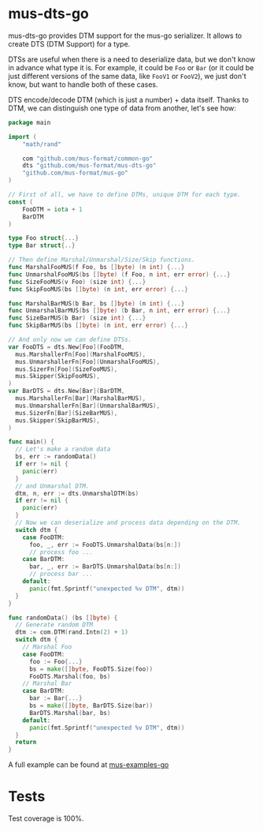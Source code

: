 # mus-dts-go
mus-dts-go provides DTM support for the mus-go serializer. It allows to create
DTS (DTM Support) for a type.

DTSs are useful when there is a need to deserialize data, but we don't know in 
advance what type it is. For example, it could be `Foo` or `Bar` (or it could be
just different versions of the same data, like `FooV1` or `FooV2`), we just 
don't know, but want to handle both of these cases.

DTS encode/decode DTM (which is just a number) + data itself. Thanks to DTM, we 
can distinguish one type of data from another, let's see how:
```go
package main

import (
	"math/rand"

	com "github.com/mus-format/common-go"
	dts "github.com/mus-format/mus-dts-go"
	"github.com/mus-format/mus-go"
)

// First of all, we have to define DTMs, unique DTM for each type.
const (
	FooDTM = iota + 1
	BarDTM
)

type Foo struct{...}
type Bar struct{..}

// Then define Marshal/Unmarshal/Size/Skip functions.
func MarshalFooMUS(f Foo, bs []byte) (n int) {...}
func UnmarshalFooMUS(bs []byte) (f Foo, n int, err error) {...}
func SizeFooMUS(v Foo) (size int) {...}
func SkipFooMUS(bs []byte) (n int, err error) {...}

func MarshalBarMUS(b Bar, bs []byte) (n int) {...}
func UnmarshalBarMUS(bs []byte) (b Bar, n int, err error) {...}
func SizeBarMUS(b Bar) (size int) {...}
func SkipBarMUS(bs []byte) (n int, err error) {...}

// And only now we can define DTSs.
var FooDTS = dts.New[Foo](FooDTM, 
  mus.MarshallerFn[Foo](MarshalFooMUS),
  mus.UnmarshallerFn[Foo](UnmarshalFooMUS),
  mus.SizerFn[Foo](SizeFooMUS),
  mus.Skipper(SkipFooMUS),
)
var BarDTS = dts.New[Bar](BarDTM, 
  mus.MarshallerFn[Bar](MarshalBarMUS),
  mus.UnmarshallerFn[Bar](UnmarshalBarMUS),
  mus.SizerFn[Bar](SizeBarMUS),
  mus.Skipper(SkipBarMUS),
)

func main() {
  // Let's make a random data
  bs, err := randomData()
  if err != nil {
    panic(err)
  }
  // and Unmarshal DTM.
  dtm, n, err := dts.UnmarshalDTM(bs)
  if err != nil {
    panic(err)
  }
  // Now we can deserialize and process data depending on the DTM.
  switch dtm {
    case FooDTM:
      foo, _, err := FooDTS.UnmarshalData(bs[n:])
      // process foo ...
    case BarDTM:
      bar, _, err := BarDTS.UnmarshalData(bs[n:])
      // process bar ...
    default:
      panic(fmt.Sprintf("unexpected %v DTM", dtm))
  }
}

func randomData() (bs []byte) {
  // Generate random DTM
  dtm := com.DTM(rand.Intn(2) + 1)
  switch dtm {
    // Marshal Foo
    case FooDTM:
      foo := Foo{...}
      bs = make([]byte, FooDTS.Size(foo))
      FooDTS.Marshal(foo, bs)
    // Marshal Bar
    case BarDTM:
      bar := Bar{...}
      bs = make([]byte, BarDTS.Size(bar))
      BarDTS.Marshal(bar, bs)
    default:
      panic(fmt.Sprintf("unexpected %v DTM", dtm))      
  }
  return
}
```
A full example can be found at [mus-examples-go](https://github.com/mus-format/mus-examples-go/tree/main/dts)

# Tests
Test coverage is 100%.
